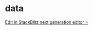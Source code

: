 # data

[Edit in StackBlitz next generation editor ⚡️](https://stackblitz.com/~/github.com/lewisrhei/data)